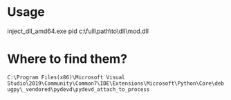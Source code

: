 # Usage
inject_dll_amd64.exe pid c:\full\path\to\dll\mod.dll

# Where to find them?
```C:\Program Files(x86)\Microsoft Visual Studio\2019\Community\Common7\IDE\Extensions\Microsoft\Python\Core\debugpy\_vendored\pydevd\pydevd_attach_to_process```

